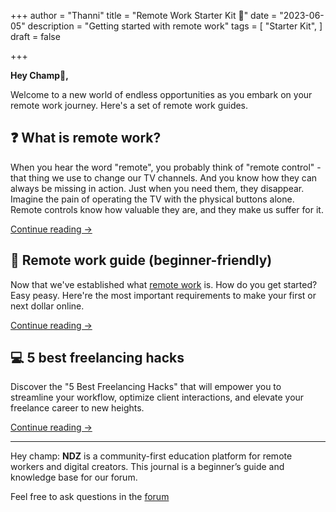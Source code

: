+++
author = "Thanni"
title = "Remote Work Starter Kit 🎒"
date = "2023-06-05"
description = "Getting started with remote work"
tags = [
"Starter Kit",
]
draft = false

+++<!--more-->

**Hey Champ🌟,**

Welcome to a new world of endless opportunities as you embark on your remote work journey. Here's a set of remote work guides.

## ❓ What is remote work?

When you hear the word "remote", you probably think of "remote control" - that thing we use to change our TV channels. And you know how they can always be missing in action. Just when you need them, they disappear. Imagine the pain of operating the TV with the physical buttons alone. Remote controls know how valuable they are, and they make us suffer for it.

[Continue reading →](https://journal.ndz.ng/what-is-remote-work/)

## 📍 Remote work guide (beginner-friendly)

Now that we've established what [remote work]() is. How do you get started? Easy peasy. Here're the most important requirements to make your first or next dollar online.

[Continue reading →](https://journal.ndz.ng/remote-work-guide/)

## 💻 5 best freelancing hacks

Discover the "5 Best Freelancing Hacks" that will empower you to streamline your workflow, optimize client interactions, and elevate your freelance career to new heights.

[Continue reading →](https://journal.ndz.ng/10-best-freelancing-tip/)

<hr>

Hey champ: **NDZ** is a community-first education platform for remote workers and digital creators. This journal is a beginner’s guide and knowledge base for our forum.

Feel free to ask questions in the [forum](https://ndz.ng)
